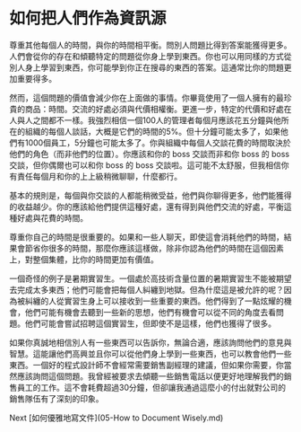 # 如何把人們作為資訊源
[//]: # (Version:1.0.0)
尊重其他每個人的時間，與你的時間相平衡。問別人問題比得到答案能獲得更多。人們會從你的存在和傾聽特定的問題從你身上學到東西。你也可以用同樣的方式從別人身上學習到東西，你可能學到你正在搜尋的東西的答案。這通常比你的問題更加重要得多。

然而，這個問題的價值會減少你在上面做的事情。你畢竟使用了一個人擁有的最珍貴的商品：時間。交流的好處必須與代價相權衡。更進一步，特定的代價和好處在人與人之間都不一樣。我強烈相信一個100人的管理者每個月應該花五分鐘與他所在的組織的每個人談話，大概是它們的時間的5%。但十分鐘可能太多了，如果他們有1000個員工，5分鐘也可能太多了。你與組織中每個人交談花費的時間取決於他們的角色（而非他們的位置）。你應該和你的 boss 交談而非和你 boss 的 boss 交談，但你偶爾也可以和你 boss 的 boss 交談啦。這可能不太舒服，但我相信你有責任每個月和你的上上級稍微聊聊，什麼都行。

基本的規則是，每個與你交談的人都能稍微受益，他們與你聊得更多，他們能獲得的收益越少。你的應該給他們提供這種好處，還有得到與他們交流的好處，平衡這種好處與花費的時間。

尊重你自己的時間是很重要的。如果和一些人聊天，即使這會消耗他們的時間，結果會節省你很多的時間，那麼你應該這樣做，除非你認為他們的時間在這個因素上，對整個集體，比你的時間更加有價值。

一個奇怪的例子是暑期實習生。一個處於高技術含量位置的暑期實習生不能被期望去完成太多東西；他們可能會把每個人糾纏到地獄。但為什麼這是被允許的呢？因為被糾纏的人從實習生身上可以接收到一些重要的東西。他們得到了一點炫耀的機會，他們可能有機會去聽到一些新的思想，他們有機會可以從不同的角度去看問題。他們可能會嘗試招聘這個實習生，但即使不是這樣，他們也獲得了很多。

如果你真誠地相信別人有一些東西可以告訴你，無論合適，應該詢問他們的意見與智慧。這能讓他們高興並且你可以從他們身上學到一些東西，也可以教會他們一些東西。一個好的程式設計師不會經常需要銷售副經理的建議，但如果你需要，你當然應該詢問這個問題。我曾經被要求去傾聽一些銷售電話以便更好地理解我們的銷售員工的工作。這不會耗費超過30分鐘，但卻讓我通過這麼小的付出就對公司的銷售隊伍有了深刻的印象。

Next [如何優雅地寫文件](05-How to Document Wisely.md)

